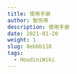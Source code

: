 ```yaml
---
title: 使用手册
author: 智伤帝
description: 使用手册
date: 2021-01-20
weight: 1
slug: 8ebbb118
tags: 
  - HoudiniWiki
---
```


